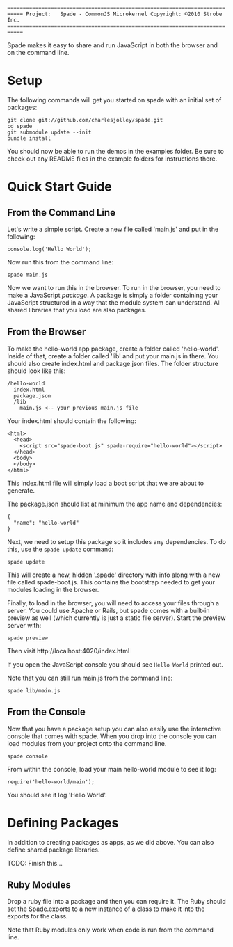 `===========================================================================
 Project:   Spade - CommonJS Microkernel
 Copyright: ©2010 Strobe Inc.
 ===========================================================================`

Spade makes it easy to share and run JavaScript in both the browser and on the
command line.

# Setup

The following commands will get you started on spade with an initial set of
packages:

    git clone git://github.com/charlesjolley/spade.git
    cd spade
    git submodule update --init
    bundle install
    
You should now be able to run the demos in the examples folder.  Be sure to 
check out any README files in the example folders for instructions there.

# Quick Start Guide

## From the Command Line

Let's write a simple script.  Create a new file called 'main.js' and put in 
the following:

    console.log('Hello World');
  
Now run this from the command line:

    spade main.js
  
Now we want to run this in the browser.  To run in the browser, you need to 
make a JavaScript _package_.  A package is simply a folder containing your 
JavaScript structured in a way that the module system can understand.  All
shared libraries that you load are also packages.

## From the Browser

To make the hello-world app package, create a folder called 'hello-world'.  
Inside of that, create a folder called 'lib' and put your main.js in there.
You should also create index.html and package.json files.  The folder 
structure should look like this:

    /hello-world
      index.html
      package.json
      /lib
        main.js <-- your previous main.js file

Your index.html should contain the following:

    <html>
      <head>
        <script src="spade-boot.js" spade-require="hello-world"></script>
      </head>
      <body>
      </body>
    </html>
    
This index.html file will simply load a boot script that we are about to 
generate.

The package.json should list at minimum the app name and dependencies:

    {
      "name": "hello-world"
    }
    
Next, we need to setup this package so it includes any dependencies.  To do 
this, use the `spade update` command:

    spade update
    
This will create a new, hidden '.spade' directory with info along with a new
file called spade-boot.js.  This contains the bootstrap needed to get your 
modules loading in the browser.

Finally, to load in the browser, you will need to access your files through a server.  You could use Apache or Rails, but spade comes with a built-in preview as well (which currently is just a static file server).  Start the 
preview server with:

    spade preview
    
Then visit http://localhost:4020/index.html

If you open the JavaScript console you should see `Hello World` printed out.

Note that you can still run main.js from the command line:

    spade lib/main.js

## From the Console

Now that you have a package setup you can also easily use the interactive
console that comes with spade.  When you drop into the console you can load
modules from your project onto the command line.

    spade console
    
From within the console, load your main hello-world module to see it log:

    require('hello-world/main');
    
You should see it log 'Hello World'.

# Defining Packages

In addition to creating packages as apps, as we did above.  You can also 
define shared package libraries.  

TODO: Finish this...

## Ruby Modules

Drop a ruby file into a package and then you can require it.  The Ruby should
set the Spade.exports to a new instance of a class to make it into the exports
for the class.  

Note that Ruby modules only work when code is run from the command line.

